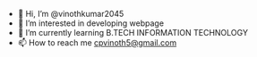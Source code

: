 - 👋 Hi, I’m @vinothkumar2045
- 👀 I’m interested in developing webpage
- 🌱 I’m currently learning B.TECH INFORMATION TECHNOLOGY
- 📫 How to reach me cpvinoth5@gmail.com

<!---
vinothkumar2045/vinothkumar2045 is a ✨ special ✨ repository because its `README.md` (this file) appears on your GitHub profile.
You can click the Preview link to take a look at your changes.
--->
